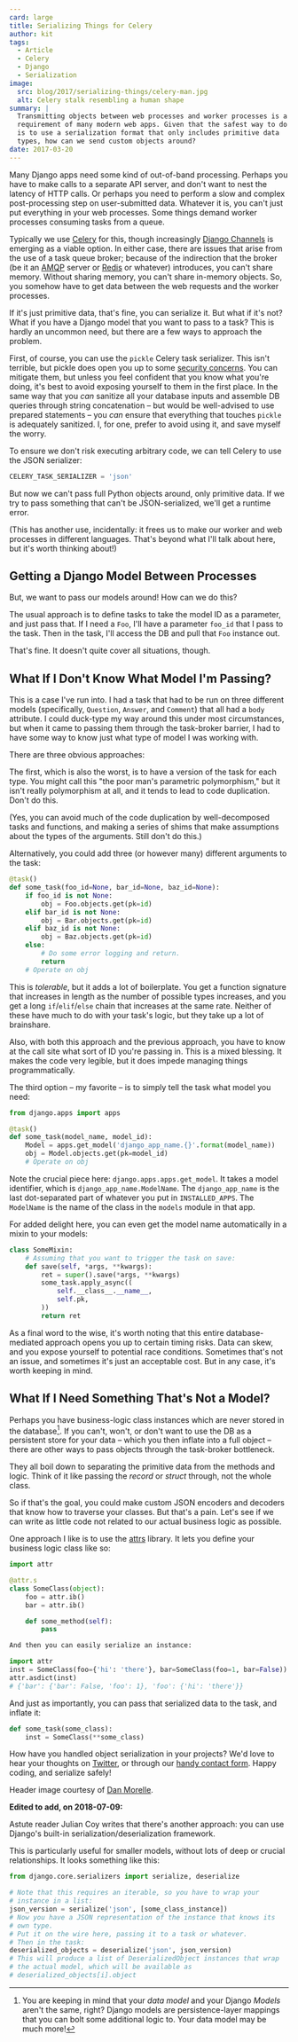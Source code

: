 ```yaml
---
card: large
title: Serializing Things for Celery
author: kit
tags:
  - Article
  - Celery
  - Django
  - Serialization
image:
  src: blog/2017/serializing-things/celery-man.jpg
  alt: Celery stalk resembling a human shape
summary: |
  Transmitting objects between web processes and worker processes is a
  requirement of many modern web apps. Given that the safest way to do so
  is to use a serialization format that only includes primitive data
  types, how can we send custom objects around?
date: 2017-03-20
---
```


Many Django apps need some kind of out-of-band processing. Perhaps you
have to make calls to a separate API server, and don't want to nest the
latency of HTTP calls. Or perhaps you need to perform a slow and complex
post-processing step on user-submitted data. Whatever it is, you can't
just put everything in your web processes. Some things demand worker
processes consuming tasks from a queue.

Typically we use [Celery] for this, though increasingly [Django
Channels] is emerging as a viable option. In either case, there are
issues that arise from the use of a task queue broker; because of the
indirection that the broker (be it an [AMQP] server or [Redis] or
whatever) introduces, you can't share memory. Without sharing memory,
you can't share in-memory objects. So, you somehow have to get data
between the web requests and the worker processes.

If it's just primitive data, that's fine, you can serialize it. But what
if it's not? What if you have a Django model that you want to pass to a
task? This is hardly an uncommon need, but there are a few ways to
approach the problem.

First, of course, you can use the `pickle` Celery task serializer. This
isn't terrible, but pickle does open you up to some [security concerns].
You can mitigate them, but unless you feel confident that you know what
you're doing, it's best to avoid exposing yourself to them in the first
place. In the same way that you *can* sanitize all your database inputs
and assemble DB queries through string concatenation – but would be
well-advised to use prepared statements – you *can* ensure that
everything that touches `pickle` is adequately sanitized. I, for one,
prefer to avoid using it, and save myself the worry.

To ensure we don't risk executing arbitrary code, we can tell Celery to
use the JSON serializer:

```python
CELERY_TASK_SERIALIZER = 'json'
```

But now we can't pass full Python objects around, only primitive data.
If we try to pass something that can't be JSON-serialized, we'll get a
runtime error.

(This has another use, incidentally: it frees us to make our worker and
web processes in different languages. That's beyond what I'll talk about
here, but it's worth thinking about!)

[Celery]: https://docs.celeryproject.org/en/latest/index.html
[Django Channels]: https://channels.readthedocs.io/en/stable/
[AMQP]: https://www.rabbitmq.com/
[Redis]: https://redis.io/
[security concerns]: https://blog.nelhage.com/2011/03/exploiting-pickle/

## Getting a Django Model Between Processes

But, we want to pass our models around! How can we do this?

The usual approach is to define tasks to take the model ID as a
parameter, and just pass that. If I need a `Foo`, I'll have a parameter
`foo_id` that I pass to the task. Then in the task, I'll access the DB
and pull that `Foo` instance out.

That's fine. It doesn't quite cover all situations, though.

## What If I Don't Know What Model I'm Passing?

This is a case I've run into. I had a task that had to be run on three
different models (specifically, `Question`, `Answer`, and `Comment`)
that all had a `body` attribute. I could duck-type my way around this
under most circumstances, but when it came to passing them through the
task-broker barrier, I had to have some way to know just what type of
model I was working with.

There are three obvious approaches:

The first, which is also the worst, is to have a version of the task for
each type. You might call this "the poor man's parametric polymorphism,"
but it isn't really polymorphism at all, and it tends to lead to code
duplication. Don't do this.

(Yes, you can avoid much of the code duplication by well-decomposed
tasks and functions, and making a series of shims that make assumptions
about the types of the arguments. Still don't do this.)

Alternatively, you could add three (or however many) different arguments
to the task:

```python
@task()
def some_task(foo_id=None, bar_id=None, baz_id=None):
    if foo_id is not None:
        obj = Foo.objects.get(pk=id)
    elif bar_id is not None:
        obj = Bar.objects.get(pk=id)
    elif baz_id is not None:
        obj = Baz.objects.get(pk=id)
    else:
        # Do some error logging and return.
        return
    # Operate on obj
```

This is *tolerable*, but it adds a lot of boilerplate. You get a
function signature that increases in length as the number of possible
types increases, and you get a long `if`/`elif`/`else` chain that
increases at the same rate. Neither of these have much to do with your
task's logic, but they take up a lot of brainshare.

Also, with both this approach and the previous approach, you have to
know at the call site what sort of ID you're passing in. This is a mixed
blessing. It makes the code very legible, but it does impede managing
things programmatically.

The third option – my favorite – is to simply tell the task what model
you need:

```python
from django.apps import apps

@task()
def some_task(model_name, model_id):
    Model = apps.get_model('django_app_name.{}'.format(model_name))
    obj = Model.objects.get(pk=model_id)
    # Operate on obj
```

Note the crucial piece here: `django.apps.apps.get_model`. It takes a
model identifier, which is `django_app_name.ModelName`. The
`django_app_name` is the last dot-separated part of whatever you put in
`INSTALLED_APPS`. The `ModelName` is the name of the class in the
`models` module in that app.

For added delight here, you can even get the model name automatically in
a mixin to your models:

```python
class SomeMixin:
    # Assuming that you want to trigger the task on save:
    def save(self, *args, **kwargs):
        ret = super().save(*args, **kwargs)
        some_task.apply_async((
            self.__class__.__name__,
            self.pk,
        ))
        return ret
```

As a final word to the wise, it's worth noting that this entire
database-mediated approach opens you up to certain timing risks. Data
can skew, and you expose yourself to potential race conditions.
Sometimes that's not an issue, and sometimes it's just an acceptable
cost. But in any case, it's worth keeping in mind.

## What If I Need Something That's Not a Model?

Perhaps you have business-logic class instances which are never stored
in the database[^1]. If you can't, won't, or don't want to use the DB as
a persistent store for your data – which you then inflate into a full
object – there are other ways to pass objects through the task-broker
bottleneck.

They all boil down to separating the primitive data from the methods and
logic. Think of it like passing the *record* or *struct* through, not
the whole class.

So if that's the goal, you could make custom JSON encoders and decoders
that know how to traverse your classes. But that's a pain. Let's see if
we can write as little code not related to our actual business logic as
possible.

One approach I like is to use the [attrs] library. It lets you define
your business logic class like so:

```python
import attr

@attr.s
class SomeClass(object):
    foo = attr.ib()
    bar = attr.ib()

    def some_method(self):
        pass

And then you can easily serialize an instance:

import attr
inst = SomeClass(foo={'hi': 'there'}, bar=SomeClass(foo=1, bar=False))
attr.asdict(inst)
# {'bar': {'bar': False, 'foo': 1}, 'foo': {'hi': 'there'}}
```

And just as importantly, you can pass that serialized data to the task,
and inflate it:

```python
def some_task(some_class):
    inst = SomeClass(**some_class)
```

How have you handled object serialization in your projects? We'd love to hear
your thoughts on [Twitter], or through our [handy contact form]. Happy coding,
and serialize safely!

Header image courtesy of [Dan Morelle].

**Edited to add, on 2018-07-09:**

Astute reader Julian Coy writes that there's another approach: you can
use Django's built-in serialization/deserialization framework.

This is particularly useful for smaller models, without lots of deep or
crucial relationships. It looks something like this:

```python
from django.core.serializers import serialize, deserialize

# Note that this requires an iterable, so you have to wrap your
# instance in a list:
json_version = serialize('json', [some_class_instance])
# Now you have a JSON representation of the instance that knows its
# own type.
# Put it on the wire here, passing it to a task or whatever.
# Then in the task:
deserialized_objects = deserialize('json', json_version)
# This will produce a list of DeserializedObject instances that wrap
# the actual model, which will be available as
# deserialized_objects[i].object
```

[^1]: You are keeping in mind that your *data model* and your Django *Models*
  aren't the same, right? Django models are persistence-layer mappings that you
  can bolt some additional logic to. Your data model may be much more!

[attrs]: https://attrs.readthedocs.io/en/stable/
[Twitter]: https://twitter.com/oddbird
[handy contact form]: /contact/
[Dan Morelle]: https://www.flickr.com/photos/doodledan/5623812207/in/photolist-9yXvrr-9W139J-rPYrZp-7BkxKT-aWPwCP-pkqpEu-8iimgZ-pkpuKF-pkqpm1-nvKV6q-4mVgtJ-pzSGYY-6qjB4E-pBVzNr-8JG1Ja-6qfuMn-pBTApN-bo34GB-pBUVaK-7NVtXW-5XJRQK-dM3hhG-aWPxoT-dQD6zK-pBURD6-pBVjRH-9VXd56-5x1PMy-7NVt7U-5qMsjU-pkqPdu-pkqWKT-4vkwsh-8WvmVA-3NBhJG-pkqCzq-pBD7rv-aWPvP4-pBUNx6-dLWDRk-7NRvR6-aWPuQB-7jnkHb-8oZuCB-DPKaV-pkqtML-pdG1Hz-6qfsrZ-pBCy9e-8Zhx4A
